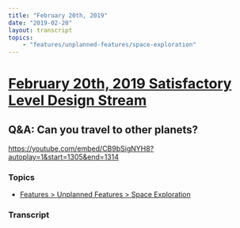 ```yaml
---
title: "February 20th, 2019"
date: "2019-02-20"
layout: transcript
topics: 
    - "features/unplanned-features/space-exploration"
---
```

# [February 20th, 2019 Satisfactory Level Design Stream](../2019-02-20.md)
## Q&A: Can you travel to other planets?
https://youtube.com/embed/CB9bSigNYH8?autoplay=1&start=1305&end=1314
### Topics
* [Features > Unplanned Features > Space Exploration](../topics/features/unplanned-features/space-exploration.md)

### Transcript

> 
